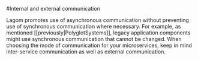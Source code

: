 #Internal and external communication

Lagom promotes use of asynchronous communication without preventing use of synchronous communication where necessary. For example, as mentioned [[previously|PolyglotSystems]], legacy application components might use synchronous communication that cannot be changed.  When choosing the mode of communication for your microservices, keep in mind inter-service communication as well as external communication. 

<!---For example, in the following diagram (see slide 5), notice the microservices running in a cluster on separate nodes (JVMs). The microservices in the cluster communicate with each other. Outside the cluster, a Service Gateway, a message broker, and other services also exchange messages. You can choose the type of communication appropriate for each service, whether that is: WebSockets, Akka pub-sub, or the Kafka message broker, and for services that need persistence, event streams. In the example, where all communication is asynchronous, failures or latency will not prevent any individual service from doing its job. -->

 
